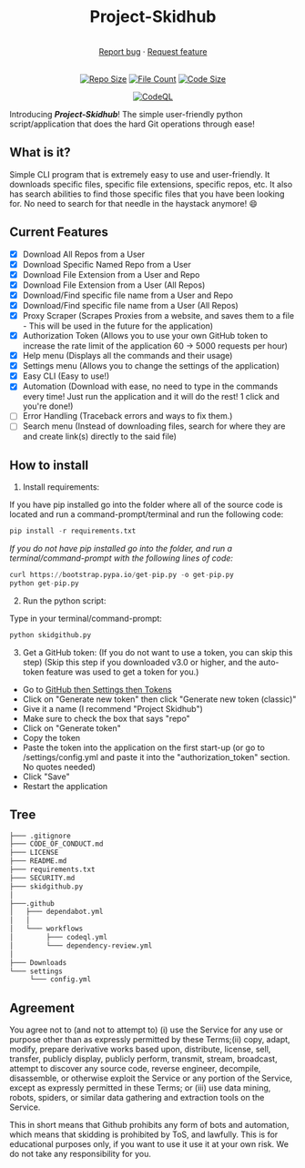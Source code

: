 <h1 align="center">Project-Skidhub</h1>

<p align="center">
<br>
<a href="https://github.com/livxy/Project-Skidhub
/issues/new?assignees=&labels=&template=bug_report.md&title=">Report bug</a>
·
<a href="https://github.com/livxy/Project-Skidhub/issues/new?assignees=&labels=&template=feature_request.md&title=">Request feature</a>
<br><br>
<div align="center">
<a href="https://github.com/livxy/Project-Skidhub"><img alt="Repo Size" src="https://img.shields.io/github/repo-size/livxy/Project-Skidhub" /></a>
<a href="https://github.com/livxy/Project-Skidhub"><img alt="File Count" src="https://img.shields.io/github/directory-file-count/livxy/Project-Skidhub" /></a>
<a href="https://github.com/livxy/Project-Skidhub"><img alt="Code Size" src="https://tokei.ekzhang.com/b1/github/livxy/Project-Skidhub" /></a>

[![CodeQL](https://github.com/livxy/Project-Skidhub/actions/workflows/codeql.yml/badge.svg?branch=main)](https://github.com/livxy/Project-Skidhub/actions/workflows/codeql.yml) 

</div>
</p>

Introducing **_Project-Skidhub_**! The simple user-friendly python script/application that does the hard Git operations through ease!

## What is it?

Simple CLI program that is extremely easy to use and user-friendly. It downloads specific files, specific file extensions, specific repos, etc. It also has search abilities to find those specific files that you have been looking for. No need to search for that needle in the haystack anymore! :smile:

## Current Features

- [x] Download All Repos from a User
- [x] Download Specific Named Repo from a User
- [x] Download File Extension from a User and Repo
- [x] Download File Extension from a User (All Repos)
- [x] Download/Find specific file name from a User and Repo
- [x] Download/Find specific file name from a User (All Repos)
- [x] Proxy Scraper (Scrapes Proxies from a website, and saves them to a file - This will be used in the future for the application)
- [x] Authorization Token (Allows you to use your own GitHub token to increase the rate limit of the application 60 -> 5000 requests per hour)
- [x] Help menu (Displays all the commands and their usage)
- [x] Settings menu (Allows you to change the settings of the application)
- [x] Easy CLI (Easy to use!)
- [x] Automation (Download with ease, no need to type in the commands every time! Just run the application and it will do the rest! 1 click and you're done!)
- [ ] Error Handling (Traceback errors and ways to fix them.)  
- [ ] Search menu (Instead of downloading files, search for where they are and create link(s) directly to the said file)

## How to install

1. Install requirements:

  If you have pip installed go into the folder where all of the source code is located and run a command-prompt/terminal and run the following code:
  
  ```python
  pip install -r requirements.txt
  ```

 _If you do not have pip installed go into the folder, and run a terminal/command-prompt with the following lines of code:_
  
  ```python
  curl https://bootstrap.pypa.io/get-pip.py -o get-pip.py
  python get-pip.py
  ```
 
2. Run the python script:
  
  Type in your terminal/command-prompt:

  ```python
  python skidgithub.py
  ```

3. Get a GitHub token:
  (If you do not want to use a token, you can skip this step)
  (Skip this step if you downloaded v3.0 or higher, and the auto-token feature was used to get a token for you.)

- Go to [GitHub then Settings then Tokens](https://github.com/settings/tokens)
- Click on "Generate new token" then click "Generate new token (classic)"
- Give it a name (I recommend "Project Skidhub")
- Make sure to check the box that says "repo"
- Click on "Generate token"
- Copy the token
- Paste the token into the application on the first start-up (or go to /settings/config.yml and paste it into the "authorization_token" section. No quotes needed)
- Click "Save"
- Restart the application

## Tree
```graphql
├─── .gitignore
├─── CODE_OF_CONDUCT.md
├─── LICENSE
├─── README.md
├─── requirements.txt
├─── SECURITY.md
├─── skidgithub.py
│
├───.github
│   ├─── dependabot.yml
│   │
│   └─── workflows
│        ├─── codeql.yml
│        └─── dependency-review.yml
│
├─── Downloads
└─── settings
     └─── config.yml

```


## Agreement

You agree not to (and not to attempt to) (i) use the Service for any use or purpose other than as expressly permitted by these Terms;(ii) copy, adapt, modify, prepare derivative works based upon, distribute, license, sell, transfer, publicly display, publicly perform, transmit, stream, broadcast, attempt to discover any source code, reverse engineer, decompile, disassemble, or otherwise exploit the Service or any portion of the Service, except as expressly permitted in these Terms; or (iii) use data mining, robots, spiders, or similar data gathering and extraction tools on the Service.

This in short means that Github prohibits any form of bots and automation, which means that skidding is prohibited by ToS, and lawfully. This is for educational purposes only, if you want to use it use it at your own risk. We do not take any responsibility for you.
